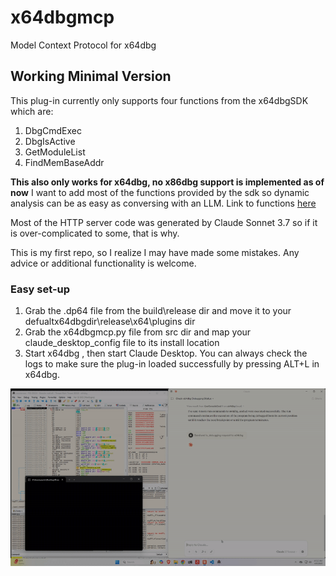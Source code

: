# x64dbgmcp
Model Context Protocol for x64dbg

## Working Minimal Version
This plug-in currently only supports four functions from the x64dbgSDK which are:

1. DbgCmdExec
2. DbgIsActive
3. GetModuleList
4. FindMemBaseAddr

**This also only works for x64dbg, no x86dbg support is implemented as of now**
I want to add most of the functions provided by the sdk so dynamic analysis can be as easy as conversing with an LLM. Link to functions [here](https://help.x64dbg.com/en/latest/developers/functions/index.html)

Most of the HTTP server code was generated by Claude Sonnet 3.7 so if it is over-complicated to some, that is why. 

This is my first repo, so I realize I may have made some mistakes. Any advice or additional functionality is welcome.

### Easy set-up
1. Grab the .dp64 file from the build\release dir and move it to your defualtx64dbgdir\release\x64\plugins dir
2. Grab the x64dbgmcp.py file from src dir and map your claude_desktop_config file to its install location
3. Start x64dbg , then start Claude Desktop. You can always check the logs to make sure the plug-in loaded successfully by pressing ALT+L in x64dbg.


![Demo of Plug](Showcase.gif)

